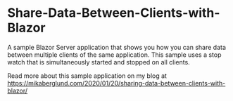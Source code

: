 # Share-Data-Between-Clients-with-Blazor
A sample Blazor Server application that shows you how you can share data between multiple clients of the same application. This sample uses a stop watch that is simultaneously started and stopped on all clients.

Read more about this sample application on my blog at https://mikaberglund.com/2020/01/20/sharing-data-between-clients-with-blazor/

